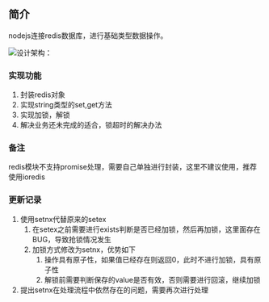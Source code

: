 ## 简介
nodejs连接redis数据库，进行基础类型数据操作。

![设计架构：](https://i.imgur.com/C0YNihT.png)

### 实现功能
1. 封装redis对象
2. 实现string类型的set,get方法
3. 实现加锁，解锁
4. 解决业务还未完成的适合，锁超时的解决办法

### 备注
redis模块不支持promise处理，需要自己单独进行封装，这里不建议使用，推荐使用ioredis

### 更新记录
1. 使用setnx代替原来的setex
    1. 在setex之前需要进行exists判断是否已经加锁，然后再加锁，这里面存在BUG，导致抢锁情况发生
    2. 加锁方式修改为setnx，优势如下
        1. 操作具有原子性，如果值已经存在则返回0，此时不进行加锁，具有原子性
        2. 解锁前需要判断保存的value是否有效，否则需要进行回滚，继续加锁
2. 提出setnx在处理流程中依然存在的问题，需要再次进行处理